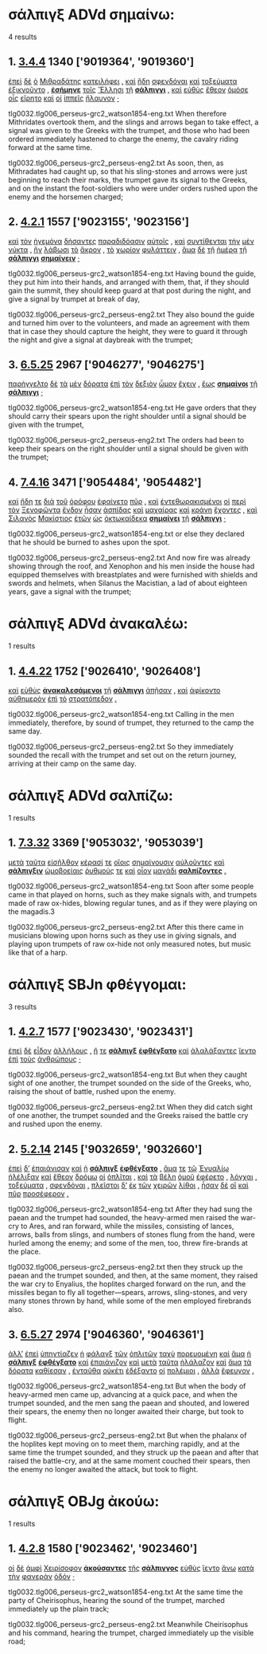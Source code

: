 # σάλπιγξ ADVd σημαίνω:
4 results
## 1. [3.4.4](https://beyond-translation.perseus.org/reader/urn:cts:greekLit:tlg0032.tlg006.perseus-grc2:3.4.4?mode=syntax-trees) 1340 ['9019364', '9019360']
[ἐπεὶ](https://atlas-test.fly.dev/morphology/lemmas/?lang=grc&q=ἐπεί "ἐπεί c-------- after, since, when") [δὲ](https://atlas-test.fly.dev/morphology/lemmas/?lang=grc&q=δέ "δέ b-------- but") [ὁ](https://atlas-test.fly.dev/morphology/lemmas/?lang=grc&q=ὁ "ὁ l-s---mn- the") [Μιθραδάτης](https://atlas-test.fly.dev/morphology/lemmas/?lang=grc&q=Μιθραδάτης "Μιθραδάτης n-s---mn- Mithridates") [κατειλήφει](https://atlas-test.fly.dev/morphology/lemmas/?lang=grc&q=καταλαμβάνω "καταλαμβάνω v3slia--- to seize upon, lay hold of") [,](https://atlas-test.fly.dev/morphology/lemmas/?lang=grc&q=, ", u-------- NoDef") [καὶ](https://atlas-test.fly.dev/morphology/lemmas/?lang=grc&q=καί "καί b-------- and, also") [ἤδη](https://atlas-test.fly.dev/morphology/lemmas/?lang=grc&q=ἤδη "ἤδη d-------- already") [σφενδόναι](https://atlas-test.fly.dev/morphology/lemmas/?lang=grc&q=σφενδόνη "σφενδόνη n-p---fn- a sling") [καὶ](https://atlas-test.fly.dev/morphology/lemmas/?lang=grc&q=καί "καί b-------- and, also") [τοξεύματα](https://atlas-test.fly.dev/morphology/lemmas/?lang=grc&q=τόξευμα "τόξευμα n-p---nn- that which is shot, an arrow") [ἐξικνοῦντο](https://atlas-test.fly.dev/morphology/lemmas/?lang=grc&q=ἐξικνέομαι "ἐξικνέομαι v3piie--- to reach, arrive at") [,](https://atlas-test.fly.dev/morphology/lemmas/?lang=grc&q=, ", u-------- NoDef") **[ἐσήμηνε](https://atlas-test.fly.dev/morphology/lemmas/?lang=grc&q=σημαίνω "σημαίνω v3saia--- to shew by a sign, indicate, make known, point out")** [τοῖς](https://atlas-test.fly.dev/morphology/lemmas/?lang=grc&q=ὁ "ὁ l-p---md- the") [Ἕλλησι](https://atlas-test.fly.dev/morphology/lemmas/?lang=grc&q=Ἕλλην "Ἕλλην n-p---md- Hellen; Greek") [τῇ](https://atlas-test.fly.dev/morphology/lemmas/?lang=grc&q=ὁ "ὁ l-s---fd- the") **[σάλπιγγι](https://atlas-test.fly.dev/morphology/lemmas/?lang=grc&q=σάλπιγξ "σάλπιγξ n-s---fd- a war-trumpet, trump")** [,](https://atlas-test.fly.dev/morphology/lemmas/?lang=grc&q=, ", u-------- NoDef") [καὶ](https://atlas-test.fly.dev/morphology/lemmas/?lang=grc&q=καί "καί b-------- and, also") [εὐθὺς](https://atlas-test.fly.dev/morphology/lemmas/?lang=grc&q=εὐθύς "εὐθύς d-------- straight, direct") [ἔθεον](https://atlas-test.fly.dev/morphology/lemmas/?lang=grc&q=θέω "θέω v3piia--- to run") [ὁμόσε](https://atlas-test.fly.dev/morphology/lemmas/?lang=grc&q=ὁμόσε "ὁμόσε d-------- to one and the same place") [οἷς](https://atlas-test.fly.dev/morphology/lemmas/?lang=grc&q=ὅς "ὅς p-p---nd- who, that, which: relative pronoun") [εἴρητο](https://atlas-test.fly.dev/morphology/lemmas/?lang=grc&q=λέγω "λέγω v3slim--- to say, tell, speak; epic and arch.: pick, gather") [καὶ](https://atlas-test.fly.dev/morphology/lemmas/?lang=grc&q=καί "καί b-------- and, also") [οἱ](https://atlas-test.fly.dev/morphology/lemmas/?lang=grc&q=ὁ "ὁ l-p---mn- the") [ἱππεῖς](https://atlas-test.fly.dev/morphology/lemmas/?lang=grc&q=ἱππεύς "ἱππεύς n-p---mn- a horseman") [ἤλαυνον](https://atlas-test.fly.dev/morphology/lemmas/?lang=grc&q=ἐλαύνω "ἐλαύνω v3piia--- to drive, drive on, set in motion") [·](https://atlas-test.fly.dev/morphology/lemmas/?lang=grc&q=· "· u-------- NoDef") 


tlg0032.tlg006_perseus-grc2_watson1854-eng.txt When therefore Mithridates overtook them, and the slings and arrows began to take effect, a signal was given to the Greeks with the trumpet, and those who had been ordered immediately hastened to charge the enemy, the cavalry riding forward at the same time. 

tlg0032.tlg006_perseus-grc2_perseus-eng2.txt As soon, then, as Mithradates had caught up, so that his sling-stones and arrows were just beginning to reach their marks, the trumpet gave its signal to the Greeks, and on the instant the foot-soldiers who were under orders rushed upon the enemy and the horsemen charged; 

## 2. [4.2.1](https://beyond-translation.perseus.org/reader/urn:cts:greekLit:tlg0032.tlg006.perseus-grc2:4.2.1?mode=syntax-trees) 1557 ['9023155', '9023156']
[καὶ](https://atlas-test.fly.dev/morphology/lemmas/?lang=grc&q=καί "καί b-------- and, also") [τὸν](https://atlas-test.fly.dev/morphology/lemmas/?lang=grc&q=ὁ "ὁ l-s---ma- the") [ἡγεμόνα](https://atlas-test.fly.dev/morphology/lemmas/?lang=grc&q=ἡγεμών "ἡγεμών n-s---ma- leader, guide") [δήσαντες](https://atlas-test.fly.dev/morphology/lemmas/?lang=grc&q=δέω1 "δέω1 v-papamn- NoDef") [παραδιδόασιν](https://atlas-test.fly.dev/morphology/lemmas/?lang=grc&q=παραδίδωμι "παραδίδωμι v3ppia--- to hand over, to surrender") [αὐτοῖς](https://atlas-test.fly.dev/morphology/lemmas/?lang=grc&q=αὐτός "αὐτός a-p---md- unemph. 3rd pers.pronoun; -self; [the] same") [,](https://atlas-test.fly.dev/morphology/lemmas/?lang=grc&q=, ", u-------- NoDef") [καὶ](https://atlas-test.fly.dev/morphology/lemmas/?lang=grc&q=καί "καί b-------- and, also") [συντίθενται](https://atlas-test.fly.dev/morphology/lemmas/?lang=grc&q=συντίθημι "συντίθημι v3ppie--- to put together") [τὴν](https://atlas-test.fly.dev/morphology/lemmas/?lang=grc&q=ὁ "ὁ l-s---fa- the") [μὲν](https://atlas-test.fly.dev/morphology/lemmas/?lang=grc&q=μέν "μέν d-------- on the one hand, on the other hand") [νύκτα](https://atlas-test.fly.dev/morphology/lemmas/?lang=grc&q=νύξ "νύξ n-s---fa- the night") [,](https://atlas-test.fly.dev/morphology/lemmas/?lang=grc&q=, ", u-------- NoDef") [ἢν](https://atlas-test.fly.dev/morphology/lemmas/?lang=grc&q=ἐάν "ἐάν c-------- if") [λάβωσι](https://atlas-test.fly.dev/morphology/lemmas/?lang=grc&q=λαμβάνω "λαμβάνω v3pasa--- to take, seize, receive") [τὸ](https://atlas-test.fly.dev/morphology/lemmas/?lang=grc&q=ὁ "ὁ l-s---na- the") [ἄκρον](https://atlas-test.fly.dev/morphology/lemmas/?lang=grc&q=ἄκρον "ἄκρον n-s---na- the highest or furthest point: mountain top, cape") [,](https://atlas-test.fly.dev/morphology/lemmas/?lang=grc&q=, ", u-------- NoDef") [τὸ](https://atlas-test.fly.dev/morphology/lemmas/?lang=grc&q=ὁ "ὁ l-s---na- the") [χωρίον](https://atlas-test.fly.dev/morphology/lemmas/?lang=grc&q=χωρίον "χωρίον n-s---na- a particular place, a place, spot, district") [φυλάττειν](https://atlas-test.fly.dev/morphology/lemmas/?lang=grc&q=φυλάσσω "φυλάσσω v--pna--- to keep watch and ward, keep guard") [,](https://atlas-test.fly.dev/morphology/lemmas/?lang=grc&q=, ", u-------- NoDef") [ἅμα](https://atlas-test.fly.dev/morphology/lemmas/?lang=grc&q=ἅμα "ἅμα d-------- at once, at the same time") [δὲ](https://atlas-test.fly.dev/morphology/lemmas/?lang=grc&q=δέ "δέ b-------- but") [τῇ](https://atlas-test.fly.dev/morphology/lemmas/?lang=grc&q=ὁ "ὁ l-s---fd- the") [ἡμέρᾳ](https://atlas-test.fly.dev/morphology/lemmas/?lang=grc&q=ἡμέρα "ἡμέρα n-s---fd- day") [τῇ](https://atlas-test.fly.dev/morphology/lemmas/?lang=grc&q=ὁ "ὁ l-s---fd- the") **[σάλπιγγι](https://atlas-test.fly.dev/morphology/lemmas/?lang=grc&q=σάλπιγξ "σάλπιγξ n-s---fd- a war-trumpet, trump")** **[σημαίνειν](https://atlas-test.fly.dev/morphology/lemmas/?lang=grc&q=σημαίνω "σημαίνω v--pna--- to shew by a sign, indicate, make known, point out")** [·](https://atlas-test.fly.dev/morphology/lemmas/?lang=grc&q=· "· u-------- NoDef") 


tlg0032.tlg006_perseus-grc2_watson1854-eng.txt Having bound the guide, they put him into their hands, and arranged with them, that, if they should gain the summit, they should keep guard at that post during the night, and give a signal by trumpet at break of day, 

tlg0032.tlg006_perseus-grc2_perseus-eng2.txt They also bound the guide and turned him over to the volunteers, and made an agreement with them that in case they should capture the height, they were to guard it through the night and give a signal at daybreak with the trumpet; 

## 3. [6.5.25](https://beyond-translation.perseus.org/reader/urn:cts:greekLit:tlg0032.tlg006.perseus-grc2:6.5.25?mode=syntax-trees) 2967 ['9046277', '9046275']
[παρήγγελτο](https://atlas-test.fly.dev/morphology/lemmas/?lang=grc&q=παραγγέλλω "παραγγέλλω v3slim--- to transmit as a message; give orders") [δὲ](https://atlas-test.fly.dev/morphology/lemmas/?lang=grc&q=δέ "δέ b-------- but") [τὰ](https://atlas-test.fly.dev/morphology/lemmas/?lang=grc&q=ὁ "ὁ l-p---nn- the") [μὲν](https://atlas-test.fly.dev/morphology/lemmas/?lang=grc&q=μέν "μέν d-------- on the one hand, on the other hand") [δόρατα](https://atlas-test.fly.dev/morphology/lemmas/?lang=grc&q=δόρυ "δόρυ n-p---nn- tree, plank, spear") [ἐπὶ](https://atlas-test.fly.dev/morphology/lemmas/?lang=grc&q=ἐπί "ἐπί r-------- on, upon with gen., dat., and acc.") [τὸν](https://atlas-test.fly.dev/morphology/lemmas/?lang=grc&q=ὁ "ὁ l-s---ma- the") [δεξιὸν](https://atlas-test.fly.dev/morphology/lemmas/?lang=grc&q=δεξιός "δεξιός a-s---ma- on the right; fortunate; dexterous, skillful, clever") [ὦμον](https://atlas-test.fly.dev/morphology/lemmas/?lang=grc&q=ὦμος "ὦμος n-s---ma- shoulder (with the upper arm)") [ἔχειν](https://atlas-test.fly.dev/morphology/lemmas/?lang=grc&q=ἔχω "ἔχω v--pna--- have, hold; be able; (+ adv.) be; (mid.) cling to, be next to (+ gen.)") [,](https://atlas-test.fly.dev/morphology/lemmas/?lang=grc&q=, ", u-------- NoDef") [ἕως](https://atlas-test.fly.dev/morphology/lemmas/?lang=grc&q=ἕως "ἕως r-------- (w. aor or as prep.) until; (w. pres) as long as") **[σημαίνοι](https://atlas-test.fly.dev/morphology/lemmas/?lang=grc&q=σημαίνω "σημαίνω v3spoa--- to shew by a sign, indicate, make known, point out")** [τῇ](https://atlas-test.fly.dev/morphology/lemmas/?lang=grc&q=ὁ "ὁ l-s---fd- the") **[σάλπιγγι](https://atlas-test.fly.dev/morphology/lemmas/?lang=grc&q=σάλπιγξ "σάλπιγξ n-s---fd- a war-trumpet, trump")** [·](https://atlas-test.fly.dev/morphology/lemmas/?lang=grc&q=· "· u-------- NoDef") 


tlg0032.tlg006_perseus-grc2_watson1854-eng.txt He gave orders that they should carry their spears upon the right shoulder until a signal should be given with the trumpet, 

tlg0032.tlg006_perseus-grc2_perseus-eng2.txt The orders had been to keep their spears on the right shoulder until a signal should be given with the trumpet; 

## 4. [7.4.16](https://beyond-translation.perseus.org/reader/urn:cts:greekLit:tlg0032.tlg006.perseus-grc2:7.4.16?mode=syntax-trees) 3471 ['9054484', '9054482']
[καὶ](https://atlas-test.fly.dev/morphology/lemmas/?lang=grc&q=καί "καί b-------- and, also") [ἤδη](https://atlas-test.fly.dev/morphology/lemmas/?lang=grc&q=ἤδη "ἤδη d-------- already") [τε](https://atlas-test.fly.dev/morphology/lemmas/?lang=grc&q=τε "τε b-------- and") [διὰ](https://atlas-test.fly.dev/morphology/lemmas/?lang=grc&q=διά "διά r-------- through c. gen.; because of c. acc.") [τοῦ](https://atlas-test.fly.dev/morphology/lemmas/?lang=grc&q=ὁ "ὁ l-s---mg- the") [ὀρόφου](https://atlas-test.fly.dev/morphology/lemmas/?lang=grc&q=ὄροφος "ὄροφος n-s---mg- the reeds used for thatching houses") [ἐφαίνετο](https://atlas-test.fly.dev/morphology/lemmas/?lang=grc&q=φαίνω "φαίνω v3siie--- to bring to light, make to appear") [πῦρ](https://atlas-test.fly.dev/morphology/lemmas/?lang=grc&q=πῦρ "πῦρ n-s---nn- fire") [,](https://atlas-test.fly.dev/morphology/lemmas/?lang=grc&q=, ", u-------- NoDef") [καὶ](https://atlas-test.fly.dev/morphology/lemmas/?lang=grc&q=καί "καί b-------- and, also") [ἐντεθωρακισμένοι](https://atlas-test.fly.dev/morphology/lemmas/?lang=grc&q=ἐνθωρακίζω "ἐνθωρακίζω v-prpemn- to arm, equip with armour") [οἱ](https://atlas-test.fly.dev/morphology/lemmas/?lang=grc&q=ὁ "ὁ l-p---mn- the") [περὶ](https://atlas-test.fly.dev/morphology/lemmas/?lang=grc&q=περί "περί r-------- around, round about with gen., dat., and acc.") [τὸν](https://atlas-test.fly.dev/morphology/lemmas/?lang=grc&q=ὁ "ὁ l-s---ma- the") [Ξενοφῶντα](https://atlas-test.fly.dev/morphology/lemmas/?lang=grc&q=Ξενοφῶν "Ξενοφῶν n-s---ma- Xenophon") [ἔνδον](https://atlas-test.fly.dev/morphology/lemmas/?lang=grc&q=ἔνδον "ἔνδον d-------- in, within, in the house, at home") [ἦσαν](https://atlas-test.fly.dev/morphology/lemmas/?lang=grc&q=εἰμί "εἰμί v3piia--- to be") [ἀσπίδας](https://atlas-test.fly.dev/morphology/lemmas/?lang=grc&q=ἀσπίς "ἀσπίς n-p---fa- a round shield; asp, Egyptian cobra") [καὶ](https://atlas-test.fly.dev/morphology/lemmas/?lang=grc&q=καί "καί b-------- and, also") [μαχαίρας](https://atlas-test.fly.dev/morphology/lemmas/?lang=grc&q=μάχαιρα "μάχαιρα n-p---fa- a large knife") [καὶ](https://atlas-test.fly.dev/morphology/lemmas/?lang=grc&q=καί "καί b-------- and, also") [κράνη](https://atlas-test.fly.dev/morphology/lemmas/?lang=grc&q=κρήνη "κρήνη n-p---na- a well, spring, fountain") [ἔχοντες](https://atlas-test.fly.dev/morphology/lemmas/?lang=grc&q=ἔχω "ἔχω v-pppamn- have, hold; be able; (+ adv.) be; (mid.) cling to, be next to (+ gen.)") [,](https://atlas-test.fly.dev/morphology/lemmas/?lang=grc&q=, ", u-------- NoDef") [καὶ](https://atlas-test.fly.dev/morphology/lemmas/?lang=grc&q=καί "καί b-------- and, also") [Σιλανὸς](https://atlas-test.fly.dev/morphology/lemmas/?lang=grc&q=Σιλανός "Σιλανός n-s---mn- NoDef") [Μακίστιος](https://atlas-test.fly.dev/morphology/lemmas/?lang=grc&q=Μακίστιος "Μακίστιος n-s---mn- NoDef") [ἐτῶν](https://atlas-test.fly.dev/morphology/lemmas/?lang=grc&q=ἔτος "ἔτος n-p---ng- a year") [ὡς](https://atlas-test.fly.dev/morphology/lemmas/?lang=grc&q=ὡς "ὡς c-------- as, how") [ὀκτωκαίδεκα](https://atlas-test.fly.dev/morphology/lemmas/?lang=grc&q=ὀκτωκαίδεκα "ὀκτωκαίδεκα a-------- eighteen") **[σημαίνει](https://atlas-test.fly.dev/morphology/lemmas/?lang=grc&q=σημαίνω "σημαίνω v3spia--- to shew by a sign, indicate, make known, point out")** [τῇ](https://atlas-test.fly.dev/morphology/lemmas/?lang=grc&q=ὁ "ὁ l-s---fd- the") **[σάλπιγγι](https://atlas-test.fly.dev/morphology/lemmas/?lang=grc&q=σάλπιγξ "σάλπιγξ n-s---fd- a war-trumpet, trump")** [·](https://atlas-test.fly.dev/morphology/lemmas/?lang=grc&q=· "· u-------- NoDef") 


tlg0032.tlg006_perseus-grc2_watson1854-eng.txt or else they declared that he should be burned to ashes upon the spot. 

tlg0032.tlg006_perseus-grc2_perseus-eng2.txt And now fire was already showing through the roof, and Xenophon and his men inside the house had equipped themselves with breastplates and were furnished with shields and swords and helmets, when  Silanus  the Macistian, a lad of about eighteen years, gave a signal with the trumpet; 

# σάλπιγξ ADVd ἀνακαλέω:
1 results
## 1. [4.4.22](https://beyond-translation.perseus.org/reader/urn:cts:greekLit:tlg0032.tlg006.perseus-grc2:4.4.22?mode=syntax-trees) 1752 ['9026410', '9026408']
[καὶ](https://atlas-test.fly.dev/morphology/lemmas/?lang=grc&q=καί "καί b-------- and, also") [εὐθὺς](https://atlas-test.fly.dev/morphology/lemmas/?lang=grc&q=εὐθύς "εὐθύς d-------- straight, direct") **[ἀνακαλεσάμενοι](https://atlas-test.fly.dev/morphology/lemmas/?lang=grc&q=ἀνακαλέω "ἀνακαλέω v-papmmn- call on, invoke; call back, recall")** [τῇ](https://atlas-test.fly.dev/morphology/lemmas/?lang=grc&q=ὁ "ὁ l-s---fd- the") **[σάλπιγγι](https://atlas-test.fly.dev/morphology/lemmas/?lang=grc&q=σάλπιγξ "σάλπιγξ n-s---fd- a war-trumpet, trump")** [ἀπῇσαν](https://atlas-test.fly.dev/morphology/lemmas/?lang=grc&q=ἀπᾴδω "ἀπᾴδω v3paia--- to sing out of tune, be out of tune") [,](https://atlas-test.fly.dev/morphology/lemmas/?lang=grc&q=, ", u-------- NoDef") [καὶ](https://atlas-test.fly.dev/morphology/lemmas/?lang=grc&q=καί "καί b-------- and, also") [ἀφίκοντο](https://atlas-test.fly.dev/morphology/lemmas/?lang=grc&q=ἀφικνέομαι "ἀφικνέομαι v3paim--- to come to") [αὐθημερὸν](https://atlas-test.fly.dev/morphology/lemmas/?lang=grc&q=αὐθημερόν "αὐθημερόν d-------- NoDef") [ἐπὶ](https://atlas-test.fly.dev/morphology/lemmas/?lang=grc&q=ἐπί "ἐπί r-------- on, upon with gen., dat., and acc.") [τὸ](https://atlas-test.fly.dev/morphology/lemmas/?lang=grc&q=ὁ "ὁ l-s---na- the") [στρατόπεδον](https://atlas-test.fly.dev/morphology/lemmas/?lang=grc&q=στρατόπεδον "στρατόπεδον n-s---na- the ground on which soldiers are encamped, a camp, encampment") [.](https://atlas-test.fly.dev/morphology/lemmas/?lang=grc&q=. ". u-------- NoDef") 


tlg0032.tlg006_perseus-grc2_watson1854-eng.txt Calling in the men immediately, therefore, by sound of trumpet, they returned to the camp the same day. 

tlg0032.tlg006_perseus-grc2_perseus-eng2.txt So they immediately sounded the recall with the trumpet and set out on the return journey, arriving at their camp on the same day. 

# σάλπιγξ ADVd σαλπίζω:
1 results
## 1. [7.3.32](https://beyond-translation.perseus.org/reader/urn:cts:greekLit:tlg0032.tlg006.perseus-grc2:7.3.32?mode=syntax-trees) 3369 ['9053032', '9053039']
[μετὰ](https://atlas-test.fly.dev/morphology/lemmas/?lang=grc&q=μετά "μετά r-------- (w gen) with, among; (w acc) after") [ταῦτα](https://atlas-test.fly.dev/morphology/lemmas/?lang=grc&q=οὗτος "οὗτος a-p---na- this; that") [εἰσῆλθον](https://atlas-test.fly.dev/morphology/lemmas/?lang=grc&q=εἰσέρχομαι "εἰσέρχομαι v3paia--- to go in") [κέρασί](https://atlas-test.fly.dev/morphology/lemmas/?lang=grc&q=κέρας "κέρας n-p---nd- the horn of an animal") [τε](https://atlas-test.fly.dev/morphology/lemmas/?lang=grc&q=τε "τε b-------- and") [οἵοις](https://atlas-test.fly.dev/morphology/lemmas/?lang=grc&q=οἷος "οἷος p-p---nd- (such a kind) as; for οἷός τε see οἷος III.2") [σημαίνουσιν](https://atlas-test.fly.dev/morphology/lemmas/?lang=grc&q=σημαίνω "σημαίνω v3ppia--- to shew by a sign, indicate, make known, point out") [αὐλοῦντες](https://atlas-test.fly.dev/morphology/lemmas/?lang=grc&q=αὐλέω "αὐλέω v-pppamn- to play on the aulos") [καὶ](https://atlas-test.fly.dev/morphology/lemmas/?lang=grc&q=καί "καί b-------- and, also") **[σάλπιγξιν](https://atlas-test.fly.dev/morphology/lemmas/?lang=grc&q=σάλπιγξ "σάλπιγξ n-p---fd- a war-trumpet, trump")** [ὠμοβοείαις](https://atlas-test.fly.dev/morphology/lemmas/?lang=grc&q=ὠμοβόειος "ὠμοβόειος a-p---fd- of raw, untanned ox-hide") [ῥυθμούς](https://atlas-test.fly.dev/morphology/lemmas/?lang=grc&q=ῥυθμός "ῥυθμός n-p---ma- measured motion, time, rhythm") [τε](https://atlas-test.fly.dev/morphology/lemmas/?lang=grc&q=τε "τε b-------- and") [καὶ](https://atlas-test.fly.dev/morphology/lemmas/?lang=grc&q=καί "καί b-------- and, also") [οἷον](https://atlas-test.fly.dev/morphology/lemmas/?lang=grc&q=οἷος "οἷος p-s---nn- (such a kind) as; for οἷός τε see οἷος III.2") [μαγάδι](https://atlas-test.fly.dev/morphology/lemmas/?lang=grc&q=μαγάς "μαγάς n-s---fd- the bridge of the cithara") **[σαλπίζοντες](https://atlas-test.fly.dev/morphology/lemmas/?lang=grc&q=σαλπίζω "σαλπίζω v-pppamn- to sound the trumpet, give signal by trumpet")** [.](https://atlas-test.fly.dev/morphology/lemmas/?lang=grc&q=. ". u-------- NoDef") 


tlg0032.tlg006_perseus-grc2_watson1854-eng.txt Soon after some people came in that played on horns, such as they make signals with, and trumpets made of raw ox-hides, blowing regular tunes, and as if they were playing on the magadis.3 

tlg0032.tlg006_perseus-grc2_perseus-eng2.txt After this there came in musicians blowing upon horns such as they use in giving signals, and playing upon trumpets of raw ox-hide not only measured notes, but music like that of a harp. 

# σάλπιγξ SBJn φθέγγομαι:
3 results
## 1. [4.2.7](https://beyond-translation.perseus.org/reader/urn:cts:greekLit:tlg0032.tlg006.perseus-grc2:4.2.7?mode=syntax-trees) 1577 ['9023430', '9023431']
[ἐπεὶ](https://atlas-test.fly.dev/morphology/lemmas/?lang=grc&q=ἐπεί "ἐπεί c-------- after, since, when") [δὲ](https://atlas-test.fly.dev/morphology/lemmas/?lang=grc&q=δέ "δέ b-------- but") [εἶδον](https://atlas-test.fly.dev/morphology/lemmas/?lang=grc&q=ὁράω "ὁράω v3paia--- to see") [ἀλλήλους](https://atlas-test.fly.dev/morphology/lemmas/?lang=grc&q=ἀλλήλων "ἀλλήλων p-p---ma- of one another, to one another, one another") [,](https://atlas-test.fly.dev/morphology/lemmas/?lang=grc&q=, ", u-------- NoDef") [ἥ](https://atlas-test.fly.dev/morphology/lemmas/?lang=grc&q=ὁ "ὁ l-s---fn- the") [τε](https://atlas-test.fly.dev/morphology/lemmas/?lang=grc&q=τε "τε b-------- and") **[σάλπιγξ](https://atlas-test.fly.dev/morphology/lemmas/?lang=grc&q=σάλπιγξ "σάλπιγξ n-s---fn- a war-trumpet, trump")** **[ἐφθέγξατο](https://atlas-test.fly.dev/morphology/lemmas/?lang=grc&q=φθέγγομαι "φθέγγομαι v3saim--- to utter a sound")** [καὶ](https://atlas-test.fly.dev/morphology/lemmas/?lang=grc&q=καί "καί b-------- and, also") [ἀλαλάξαντες](https://atlas-test.fly.dev/morphology/lemmas/?lang=grc&q=ἀλαλάζω "ἀλαλάζω v-papamn- to raise the war-cry") [ἵεντο](https://atlas-test.fly.dev/morphology/lemmas/?lang=grc&q=ἵημι "ἵημι v3piie--- to set a going, put in motion") [ἐπὶ](https://atlas-test.fly.dev/morphology/lemmas/?lang=grc&q=ἐπί "ἐπί r-------- on, upon with gen., dat., and acc.") [τοὺς](https://atlas-test.fly.dev/morphology/lemmas/?lang=grc&q=ὁ "ὁ l-p---ma- the") [ἀνθρώπους](https://atlas-test.fly.dev/morphology/lemmas/?lang=grc&q=ἄνθρωπος "ἄνθρωπος n-p---ma- man, person, human") [·](https://atlas-test.fly.dev/morphology/lemmas/?lang=grc&q=· "· u-------- NoDef") 


tlg0032.tlg006_perseus-grc2_watson1854-eng.txt But when they caught sight of one another, the trumpet sounded on the side of the Greeks, who, raising the shout of battle, rushed upon the enemy. 

tlg0032.tlg006_perseus-grc2_perseus-eng2.txt When they did catch sight of one another, the trumpet sounded and the Greeks raised the battle cry and rushed upon the enemy. 

## 2. [5.2.14](https://beyond-translation.perseus.org/reader/urn:cts:greekLit:tlg0032.tlg006.perseus-grc2:5.2.14?mode=syntax-trees) 2145 ['9032659', '9032660']
[ἐπεὶ](https://atlas-test.fly.dev/morphology/lemmas/?lang=grc&q=ἐπεί "ἐπεί c-------- after, since, when") [δ’](https://atlas-test.fly.dev/morphology/lemmas/?lang=grc&q=δέ "δέ b-------- but") [ἐπαιάνισαν](https://atlas-test.fly.dev/morphology/lemmas/?lang=grc&q=παιανίζω "παιανίζω v3paia--- NoDef") [καὶ](https://atlas-test.fly.dev/morphology/lemmas/?lang=grc&q=καί "καί b-------- and, also") [ἡ](https://atlas-test.fly.dev/morphology/lemmas/?lang=grc&q=ὁ "ὁ l-s---fn- the") **[σάλπιγξ](https://atlas-test.fly.dev/morphology/lemmas/?lang=grc&q=σάλπιγξ "σάλπιγξ n-s---fn- a war-trumpet, trump")** **[ἐφθέγξατο](https://atlas-test.fly.dev/morphology/lemmas/?lang=grc&q=φθέγγομαι "φθέγγομαι v3saim--- to utter a sound")** [,](https://atlas-test.fly.dev/morphology/lemmas/?lang=grc&q=, ", u-------- NoDef") [ἅμα](https://atlas-test.fly.dev/morphology/lemmas/?lang=grc&q=ἅμα "ἅμα d-------- at once, at the same time") [τε](https://atlas-test.fly.dev/morphology/lemmas/?lang=grc&q=τε "τε b-------- and") [τῷ](https://atlas-test.fly.dev/morphology/lemmas/?lang=grc&q=ὁ "ὁ l-s---md- the") [Ἐνυαλίῳ](https://atlas-test.fly.dev/morphology/lemmas/?lang=grc&q=Ἐνυάλιος "Ἐνυάλιος n-s---md- the Warlike") [ἠλέλιξαν](https://atlas-test.fly.dev/morphology/lemmas/?lang=grc&q=ἐλελίζω "ἐλελίζω v3paia--- to whirl round") [καὶ](https://atlas-test.fly.dev/morphology/lemmas/?lang=grc&q=καί "καί b-------- and, also") [ἔθεον](https://atlas-test.fly.dev/morphology/lemmas/?lang=grc&q=θέω "θέω v3piia--- to run") [δρόμῳ](https://atlas-test.fly.dev/morphology/lemmas/?lang=grc&q=δρόμος "δρόμος n-s---md- a course, running, race") [οἱ](https://atlas-test.fly.dev/morphology/lemmas/?lang=grc&q=ὁ "ὁ l-p---mn- the") [ὁπλῖται](https://atlas-test.fly.dev/morphology/lemmas/?lang=grc&q=ὁπλίτης "ὁπλίτης n-p---mn- heavy-armed, armed") [,](https://atlas-test.fly.dev/morphology/lemmas/?lang=grc&q=, ", u-------- NoDef") [καὶ](https://atlas-test.fly.dev/morphology/lemmas/?lang=grc&q=καί "καί b-------- and, also") [τὰ](https://atlas-test.fly.dev/morphology/lemmas/?lang=grc&q=ὁ "ὁ l-p---nn- the") [βέλη](https://atlas-test.fly.dev/morphology/lemmas/?lang=grc&q=βέλος "βέλος n-p---nn- projectile; arrow, weapon") [ὁμοῦ](https://atlas-test.fly.dev/morphology/lemmas/?lang=grc&q=ὁμοῦ "ὁμοῦ d-------- at the same place, together") [ἐφέρετο](https://atlas-test.fly.dev/morphology/lemmas/?lang=grc&q=φέρω "φέρω v3siie--- to bear") [,](https://atlas-test.fly.dev/morphology/lemmas/?lang=grc&q=, ", u-------- NoDef") [λόγχαι](https://atlas-test.fly.dev/morphology/lemmas/?lang=grc&q=λόγχη "λόγχη n-p---fn- a spear-head, javelin-head") [,](https://atlas-test.fly.dev/morphology/lemmas/?lang=grc&q=, ", u-------- NoDef") [τοξεύματα](https://atlas-test.fly.dev/morphology/lemmas/?lang=grc&q=τόξευμα "τόξευμα n-p---nn- that which is shot, an arrow") [,](https://atlas-test.fly.dev/morphology/lemmas/?lang=grc&q=, ", u-------- NoDef") [σφενδόναι](https://atlas-test.fly.dev/morphology/lemmas/?lang=grc&q=σφενδόνη "σφενδόνη n-p---fn- a sling") [,](https://atlas-test.fly.dev/morphology/lemmas/?lang=grc&q=, ", u-------- NoDef") [πλεῖστοι](https://atlas-test.fly.dev/morphology/lemmas/?lang=grc&q=πολύς "πολύς a-p---mns much, many") [δ’](https://atlas-test.fly.dev/morphology/lemmas/?lang=grc&q=δέ "δέ b-------- but") [ἐκ](https://atlas-test.fly.dev/morphology/lemmas/?lang=grc&q=ἐκ "ἐκ r-------- from out of") [τῶν](https://atlas-test.fly.dev/morphology/lemmas/?lang=grc&q=ὁ "ὁ l-p---fg- the") [χειρῶν](https://atlas-test.fly.dev/morphology/lemmas/?lang=grc&q=χείρ "χείρ n-p---fg- the hand") [λίθοι](https://atlas-test.fly.dev/morphology/lemmas/?lang=grc&q=λίθος "λίθος n-p---mn- a stone") [,](https://atlas-test.fly.dev/morphology/lemmas/?lang=grc&q=, ", u-------- NoDef") [ἦσαν](https://atlas-test.fly.dev/morphology/lemmas/?lang=grc&q=εἰμί "εἰμί v3piia--- to be") [δὲ](https://atlas-test.fly.dev/morphology/lemmas/?lang=grc&q=δέ "δέ b-------- but") [οἳ](https://atlas-test.fly.dev/morphology/lemmas/?lang=grc&q=ὅς "ὅς p-p---mn- who, that, which: relative pronoun") [καὶ](https://atlas-test.fly.dev/morphology/lemmas/?lang=grc&q=καί "καί b-------- and, also") [πῦρ](https://atlas-test.fly.dev/morphology/lemmas/?lang=grc&q=πῦρ "πῦρ n-s---na- fire") [προσέφερον](https://atlas-test.fly.dev/morphology/lemmas/?lang=grc&q=προσφέρω "προσφέρω v3piia--- to bring to") [.](https://atlas-test.fly.dev/morphology/lemmas/?lang=grc&q=. ". u-------- NoDef") 


tlg0032.tlg006_perseus-grc2_watson1854-eng.txt After they  had sung the paean and the trumpet had sounded, the heavy-armed men raised the war-cry to Ares, and ran forward, while the missiles, consisting of lances, arrows, balls from slings, and numbers of stones flung from the hand, were hurled among the enemy; and some of the men, too, threw fire-brands at the place. 

tlg0032.tlg006_perseus-grc2_perseus-eng2.txt then they struck up the paean and the trumpet sounded, and then, at the same moment, they raised the war cry to Enyalius, the hoplites charged forward on the run, and the missiles began to fly all together—spears, arrows, sling-stones, and very many stones thrown by hand, while some of the men employed firebrands also. 

## 3. [6.5.27](https://beyond-translation.perseus.org/reader/urn:cts:greekLit:tlg0032.tlg006.perseus-grc2:6.5.27?mode=syntax-trees) 2974 ['9046360', '9046361']
[ἀλλ’](https://atlas-test.fly.dev/morphology/lemmas/?lang=grc&q=ἀλλά "ἀλλά b-------- otherwise, but") [ἐπεὶ](https://atlas-test.fly.dev/morphology/lemmas/?lang=grc&q=ἐπεί "ἐπεί c-------- after, since, when") [ὑπηντίαζεν](https://atlas-test.fly.dev/morphology/lemmas/?lang=grc&q=ὑπαντιάζω "ὑπαντιάζω v3siia--- to come") [ἡ](https://atlas-test.fly.dev/morphology/lemmas/?lang=grc&q=ὁ "ὁ l-s---fn- the") [φάλαγξ](https://atlas-test.fly.dev/morphology/lemmas/?lang=grc&q=φάλαγξ "φάλαγξ n-s---fn- a line of battle, battle-array") [τῶν](https://atlas-test.fly.dev/morphology/lemmas/?lang=grc&q=ὁ "ὁ l-p---mg- the") [ὁπλιτῶν](https://atlas-test.fly.dev/morphology/lemmas/?lang=grc&q=ὁπλίτης "ὁπλίτης n-p---mg- heavy-armed, armed") [ταχὺ](https://atlas-test.fly.dev/morphology/lemmas/?lang=grc&q=ταχύς "ταχύς d-------- quick, swift, fleet") [πορευομένη](https://atlas-test.fly.dev/morphology/lemmas/?lang=grc&q=πορεύω "πορεύω v-sppefn- to make to go, carry, convey") [καὶ](https://atlas-test.fly.dev/morphology/lemmas/?lang=grc&q=καί "καί b-------- and, also") [ἅμα](https://atlas-test.fly.dev/morphology/lemmas/?lang=grc&q=ἅμα "ἅμα d-------- at once, at the same time") [ἡ](https://atlas-test.fly.dev/morphology/lemmas/?lang=grc&q=ὁ "ὁ l-s---fn- the") **[σάλπιγξ](https://atlas-test.fly.dev/morphology/lemmas/?lang=grc&q=σάλπιγξ "σάλπιγξ n-s---fn- a war-trumpet, trump")** **[ἐφθέγξατο](https://atlas-test.fly.dev/morphology/lemmas/?lang=grc&q=φθέγγομαι "φθέγγομαι v3saim--- to utter a sound")** [καὶ](https://atlas-test.fly.dev/morphology/lemmas/?lang=grc&q=καί "καί b-------- and, also") [ἐπαιάνιζον](https://atlas-test.fly.dev/morphology/lemmas/?lang=grc&q=παιανίζω "παιανίζω v3piia--- NoDef") [καὶ](https://atlas-test.fly.dev/morphology/lemmas/?lang=grc&q=καί "καί b-------- and, also") [μετὰ](https://atlas-test.fly.dev/morphology/lemmas/?lang=grc&q=μετά "μετά r-------- (w gen) with, among; (w acc) after") [ταῦτα](https://atlas-test.fly.dev/morphology/lemmas/?lang=grc&q=οὗτος "οὗτος a-p---na- this; that") [ἠλάλαζον](https://atlas-test.fly.dev/morphology/lemmas/?lang=grc&q=ἀλαλάζω "ἀλαλάζω v3piia--- to raise the war-cry") [καὶ](https://atlas-test.fly.dev/morphology/lemmas/?lang=grc&q=καί "καί b-------- and, also") [ἅμα](https://atlas-test.fly.dev/morphology/lemmas/?lang=grc&q=ἅμα "ἅμα d-------- at once, at the same time") [τὰ](https://atlas-test.fly.dev/morphology/lemmas/?lang=grc&q=ὁ "ὁ l-p---na- the") [δόρατα](https://atlas-test.fly.dev/morphology/lemmas/?lang=grc&q=δόρυ "δόρυ n-p---na- tree, plank, spear") [καθίεσαν](https://atlas-test.fly.dev/morphology/lemmas/?lang=grc&q=καθίημι "καθίημι v3piia--- to send down, let fall") [,](https://atlas-test.fly.dev/morphology/lemmas/?lang=grc&q=, ", u-------- NoDef") [ἐνταῦθα](https://atlas-test.fly.dev/morphology/lemmas/?lang=grc&q=ἐνταῦθα "ἐνταῦθα d-------- here, there; at that juncture") [οὐκέτι](https://atlas-test.fly.dev/morphology/lemmas/?lang=grc&q=οὐκέτι "οὐκέτι d-------- no more, no longer, no further") [ἐδέξαντο](https://atlas-test.fly.dev/morphology/lemmas/?lang=grc&q=δέχομαι "δέχομαι v3paim--- to take, accept, receive") [οἱ](https://atlas-test.fly.dev/morphology/lemmas/?lang=grc&q=ὁ "ὁ l-p---mn- the") [πολέμιοι](https://atlas-test.fly.dev/morphology/lemmas/?lang=grc&q=πολέμιος "πολέμιος a-p---mn- hostile; enemy") [,](https://atlas-test.fly.dev/morphology/lemmas/?lang=grc&q=, ", u-------- NoDef") [ἀλλὰ](https://atlas-test.fly.dev/morphology/lemmas/?lang=grc&q=ἀλλά "ἀλλά b-------- otherwise, but") [ἔφευγον](https://atlas-test.fly.dev/morphology/lemmas/?lang=grc&q=φεύγω "φεύγω v3piia--- to flee, take flight, run away") [.](https://atlas-test.fly.dev/morphology/lemmas/?lang=grc&q=. ". u-------- NoDef") 


tlg0032.tlg006_perseus-grc2_watson1854-eng.txt But when the body of heavy-armed men came up, advancing at a quick pace, and when the trumpet sounded, and the men sang the paean and shouted, and lowered their spears, the enemy then no longer awaited their charge, but took to flight. 

tlg0032.tlg006_perseus-grc2_perseus-eng2.txt But when the phalanx of the hoplites kept moving on to meet them, marching rapidly, and at the same time the trumpet sounded, and they struck up the paean and after that raised the battle-cry, and at the same moment couched their spears, then the enemy no longer awaited the attack, but took to flight. 

# σάλπιγξ OBJg ἀκούω:
1 results
## 1. [4.2.8](https://beyond-translation.perseus.org/reader/urn:cts:greekLit:tlg0032.tlg006.perseus-grc2:4.2.8?mode=syntax-trees) 1580 ['9023462', '9023460']
[οἱ](https://atlas-test.fly.dev/morphology/lemmas/?lang=grc&q=ὁ "ὁ l-p---mn- the") [δὲ](https://atlas-test.fly.dev/morphology/lemmas/?lang=grc&q=δέ "δέ b-------- but") [ἀμφὶ](https://atlas-test.fly.dev/morphology/lemmas/?lang=grc&q=ἀμφί "ἀμφί r-------- on both sides") [Χειρίσοφον](https://atlas-test.fly.dev/morphology/lemmas/?lang=grc&q=Χειρίσοφος "Χειρίσοφος n-s---ma- Chirisophus") **[ἀκούσαντες](https://atlas-test.fly.dev/morphology/lemmas/?lang=grc&q=ἀκούω "ἀκούω v-papamn- to hear")** [τῆς](https://atlas-test.fly.dev/morphology/lemmas/?lang=grc&q=ὁ "ὁ l-s---fg- the") **[σάλπιγγος](https://atlas-test.fly.dev/morphology/lemmas/?lang=grc&q=σάλπιγξ "σάλπιγξ n-s---fg- a war-trumpet, trump")** [εὐθὺς](https://atlas-test.fly.dev/morphology/lemmas/?lang=grc&q=εὐθύς "εὐθύς d-------- straight, direct") [ἵεντο](https://atlas-test.fly.dev/morphology/lemmas/?lang=grc&q=ἵημι "ἵημι v3piie--- to set a going, put in motion") [ἄνω](https://atlas-test.fly.dev/morphology/lemmas/?lang=grc&q=ἄνω "ἄνω d-------- to accomplish, achieve, finish") [κατὰ](https://atlas-test.fly.dev/morphology/lemmas/?lang=grc&q=κατά "κατά r-------- down, against with gen.; according to, throughout with acc.") [τὴν](https://atlas-test.fly.dev/morphology/lemmas/?lang=grc&q=ὁ "ὁ l-s---fa- the") [φανερὰν](https://atlas-test.fly.dev/morphology/lemmas/?lang=grc&q=φανερός "φανερός a-s---fa- open to sight, visible, manifest, evident") [ὁδόν](https://atlas-test.fly.dev/morphology/lemmas/?lang=grc&q=ὁδός "ὁδός n-s---fa- a way, path, track, journey") [·](https://atlas-test.fly.dev/morphology/lemmas/?lang=grc&q=· "· u-------- NoDef") 


tlg0032.tlg006_perseus-grc2_watson1854-eng.txt At the same time the party of Cheirisophus, hearing the sound of the trumpet, marched immediately up the plain track; 

tlg0032.tlg006_perseus-grc2_perseus-eng2.txt Meanwhile Cheirisophus and his command, hearing the trumpet, charged immediately up the visible road; 

